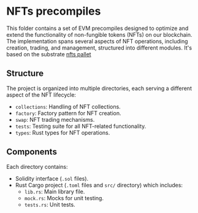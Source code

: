# NFTs precompiles

This folder contains a set of EVM precompiles designed to optimize and extend the functionality of non-fungible tokens (NFTs) on our blockchain. The implementation spans several aspects of NFT operations, including creation, trading, and management, structured into different modules.
It's based on the substrate [nfts pallet](https://docs.rs/pallet-nfts/latest/pallet_nfts/)

## Structure

The project is organized into multiple directories, each serving a different aspect of the NFT lifecycle:

- `collections`: Handling of NFT collections.
- `factory`: Factory pattern for NFT creation.
- `swap`: NFT trading mechanisms.
- `tests`: Testing suite for all NFT-related functionality.
- `types`: Rust types for NFT operations.

## Components

Each directory contains:

- Solidity interface (`.sol` files).
- Rust Cargo project (`.toml` files and `src/` directory) which includes:
  - `lib.rs`: Main library file.
  - `mock.rs`: Mocks for unit testing.
  - `tests.rs`: Unit tests.
